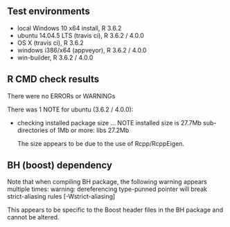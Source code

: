 ## Test environments 
* local Windows 10 x64 install, R 3.6.2
* ubuntu 14.04.5 LTS (travis ci), R 3.6.2 / 4.0.0
* OS X (travis ci), R 3.6.2
* windows i386/x64 (appveyor), R 3.6.2 / 4.0.0
* win-builder, R 3.6.2 / 4.0.0

## R CMD check results
There were no ERRORs or WARNINGs

There was 1 NOTE for ubuntu (3.6.2 / 4.0.0):
* checking installed package size ... NOTE
  installed size is 27.7Mb
  sub-directories of 1Mb or more:
    libs  27.2Mb

  The size appears to be due to the use of Rcpp/RcppEigen.

## BH (boost) dependency
Note that when compiling BH package, the following warning appears multiple times:
  warning: dereferencing type-punned pointer will break strict-aliasing rules [-Wstrict-aliasing]

  This appears to be specific to the Boost header files in the BH package and cannot be altered. 
